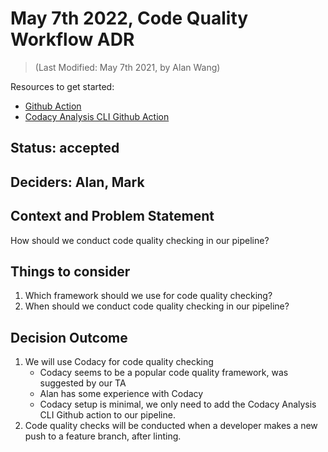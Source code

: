 # May 7th 2022, Code Quality Workflow ADR
> (Last Modified: May 7th 2021, by Alan Wang)

Resources to get started:

- [Github Action](https://github.com/cse112-sp22-group4/Electric-Pomato/blob/main/.github/workflows/lint.yml)
- [Codacy Analysis CLI Github Action](https://github.com/marketplace/actions/codacy-analysis-cli)

## Status: accepted

## Deciders: Alan, Mark

## Context and Problem Statement

How should we conduct code quality checking in our pipeline? 

## Things to consider

1. Which framework should we use for code quality checking? 
2. When should we conduct code quality checking in our pipeline? 

## Decision Outcome

1. We will use Codacy for code quality checking
   - Codacy seems to be a popular code quality framework, was suggested by our TA
   - Alan has some experience with Codacy
   - Codacy setup is minimal, we only need to add the Codacy Analysis CLI Github action to our pipeline.
2. Code quality checks will be conducted when a developer makes a new push to a feature branch, after linting.  